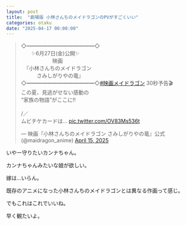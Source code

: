```yaml
---
layout: post
title:  "劇場版 小林さんちのメイドラゴンのPVがすごくいい"
categories: otaku
date: "2025-04-17 00:00:00"
---
```


<blockquote class="twitter-tweet tw-align-center" data-media-max-width="560"><p lang="ja" dir="ltr">◇━━━━━━━━━━━━━◇<br>　　✨6月27日(金)公開✨<br>　　　　　　映画<br>　『小林さんちのメイドラゴン<br>　　　さみしがりやの竜』<br>◇━━━━━━━━━━━━━◇<a href="https://twitter.com/hashtag/%E6%98%A0%E7%94%BB%E3%83%A1%E3%82%A4%E3%83%89%E3%83%A9%E3%82%B4%E3%83%B3?src=hash&amp;ref_src=twsrc%5Etfw">#映画メイドラゴン</a> 30秒予告🎬<br>この夏、見逃がせない感動の<br>“家族の物語”がここに‼<br><br>/／<br>ムビチケカードは… <a href="https://t.co/OV83Ms536t">pic.twitter.com/OV83Ms536t</a></p>&mdash; 映画『小林さんちのメイドラゴン さみしがりやの竜』公式 (@maidragon_anime) <a href="https://twitter.com/maidragon_anime/status/1912056807989891583?ref_src=twsrc%5Etfw">April 15, 2025</a></blockquote> <script async src="https://platform.twitter.com/widgets.js" charset="utf-8"></script>

いやー守りたいカンナちゃん。

カンナちゃんみたいな娘が欲しい。

嫁は...いらん。

既存のアニメになった小林さんちのメイドラゴンとは異なる作画って感じ。

でもこれはこれでいいね。

早く観たいよ。
